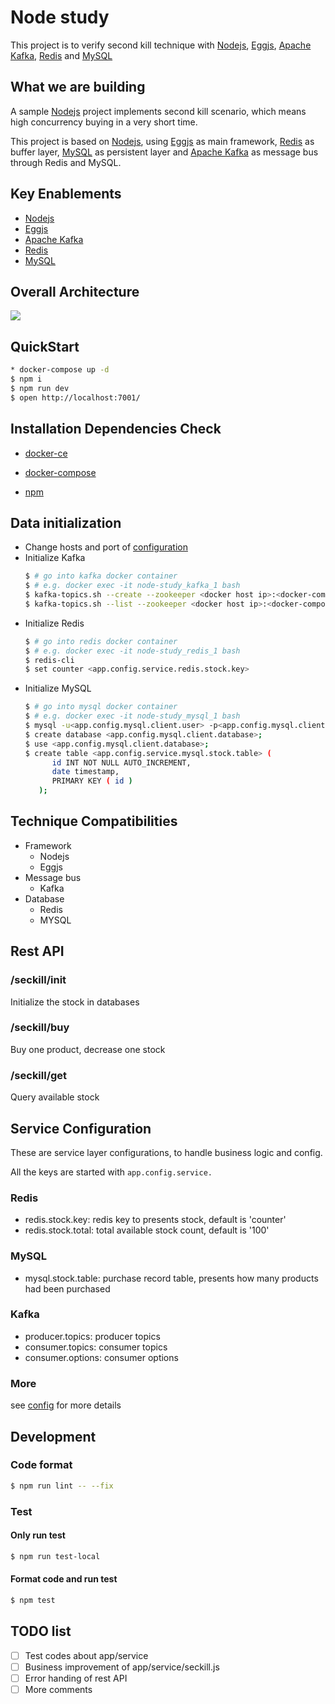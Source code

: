 # Node study
This project is to verify second kill technique with [Nodejs](https://nodejs.org/), [Eggjs](https://eggjs.org/), [Apache Kafka](https://kafka.apache.org/), [Redis](https://redis.io/) and [MySQL](https://www.mysql.com/)

## What we are building
A sample [Nodejs](https://nodejs.org/) project implements second kill scenario, which means high concurrency buying in a very short time. 

This project is based on [Nodejs](https://nodejs.org/), using [Eggjs](https://eggjs.org/) as main framework, [Redis](https://redis.io/) as buffer layer, [MySQL](https://www.mysql.com/) as persistent layer and [Apache Kafka](https://kafka.apache.org/) as message bus through Redis and MySQL.

## Key Enablements 

* [Nodejs](https://nodejs.org/)
* [Eggjs](https://eggjs.org/)
* [Apache Kafka](https://kafka.apache.org/)
* [Redis](https://redis.io/)
* [MySQL](https://www.mysql.com/)

## Overall Architecture

![](./docs/img/Overall-architectureOverall-architecture.jpg)

## QuickStart
```bash
* docker-compose up -d
$ npm i
$ npm run dev
$ open http://localhost:7001/
```

## Installation Dependencies Check

* [docker-ce](https://www.docker.com/community-edition#/download)

* [docker-compose](https://docs.docker.com/compose/install/)

* [npm](https://www.npmjs.com/)

## Data initialization
* Change hosts and port of [configuration](https://github.com/terrencewei/node-study/blob/2-egg/config/config.default.js)
* Initialize Kafka
    ```bash
    $ # go into kafka docker container
    $ # e.g. docker exec -it node-study_kafka_1 bash
    $ kafka-topics.sh --create --zookeeper <docker host ip>:<docker-compose.yml.services.zookeeper.ports> --replication-factor 1 --partitions 1 --topic <app.config.service.producer.topics[0].topic>
    $ kafka-topics.sh --list --zookeeper <docker host ip>:<docker-compose.yml.services.zookeeper.ports>
    ```
* Initialize Redis
    ```bash
    $ # go into redis docker container
    $ # e.g. docker exec -it node-study_redis_1 bash
    $ redis-cli
    $ set counter <app.config.service.redis.stock.key>
    ```
 * Initialize MySQL
     ```bash
     $ # go into mysql docker container
     $ # e.g. docker exec -it node-study_mysql_1 bash
     $ mysql -u<app.config.mysql.client.user> -p<app.config.mysql.client.password>;
     $ create database <app.config.mysql.client.database>;
     $ use <app.config.mysql.client.database>;
     $ create table <app.config.service.mysql.stock.table> (
           id INT NOT NULL AUTO_INCREMENT,
           date timestamp,
           PRIMARY KEY ( id )
        );
     ```

## Technique Compatibilities

* Framework
    * Nodejs
    * Eggjs
* Message bus
    * Kafka
* Database
    * Redis
    * MYSQL

## Rest API

### /seckill/init
Initialize the stock in databases

### /seckill/buy
Buy one product, decrease one stock

### /seckill/get
Query available stock

## Service Configuration

These are service layer configurations, to handle business logic and config.

All the keys are started with `app.config.service.`

### Redis

* redis.stock.key: redis key to presents stock, default is 'counter'
* redis.stock.total: total available stock count, default is '100'

### MySQL

* mysql.stock.table: purchase record table, presents how many products had been purchased 

### Kafka
* producer.topics: producer topics
* consumer.topics: consumer topics
* consumer.options: consumer options

### More
see [config](https://github.com/terrencewei/node-study/blob/2-egg/config/config.default.js) for more details

## Development

### Code format
```bash
$ npm run lint -- --fix
```

### Test

#### Only run test
```bash
$ npm run test-local
```

#### Format code and run test
```bash
$ npm test
```

## TODO list
- [ ] Test codes about app/service
- [ ] Business improvement of app/service/seckill.js
- [ ] Error handing of rest API
- [ ] More comments